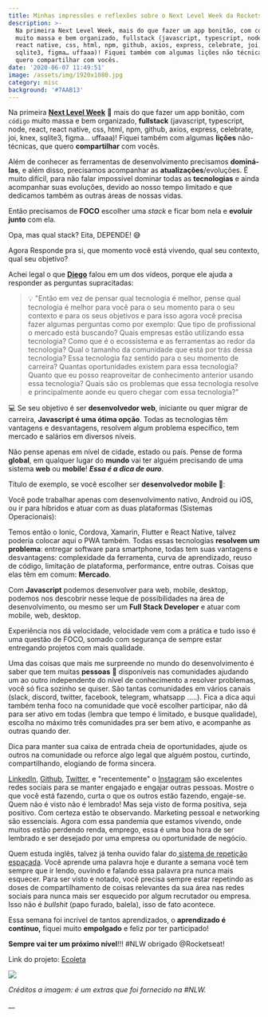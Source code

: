 ```yaml
---
title: Minhas impressões e reflexões sobre o Next Level Week da Rocketseat
description: >-
  Na primeira Next Level Week, mais do que fazer um app bonitão, com código
  muito massa e bem organizado, fullstack (javascript, typescript, node, react,
  react native, css, html, npm, github, axios, express, celebrate, joi, knex,
  sqlite3, figma… uffaaa)! Fiquei também com algumas lições não técnicas, que
  quero compartilhar com vocês.
date: '2020-06-07 11:49:51'
image: /assets/img/1920x1080.jpg
category: misc
background: '#7AAB13'
---
```

Na primeira [**Next Level Week**](https://rocketseat.com.br/) 🚀 mais do que fazer um app bonitão, com `código` muito massa e bem organizado, **fullstack** (javascript, typescript, node, react, react native, css, html, npm, github, axios, express, celebrate, joi, knex, sqlite3, figma… uffaaa)! Fiquei também com algumas **lições** não-técnicas, que quero **compartilhar** com vocês.

Além de conhecer as ferramentas de desenvolvimento precisamos **dominá-las**, e além disso, precisamos acompanhar as **atualizações**/evoluções. É muito difícil, para não falar impossível dominar todas as **tecnologias** e ainda acompanhar suas evoluções, devido ao nosso tempo limitado e que dedicamos também as outras áreas de nossas vidas.

Então precisamos de **FOCO** escolher uma _stack_ e ficar bom nela e **evoluir junto** com ela. 

Opa, mas qual stack? Eita, DEPENDE! 😅

Agora Responde pra si, que momento você está vivendo, qual seu contexto, qual seu objetivo?

Achei legal o que [**Diego**](https://blog.rocketseat.com.br/author/diego/) falou em um dos vídeos, porque ele ajuda a responder as perguntas supracitadas:

> 💡 "Então em vez de pensar qual tecnologia é melhor, pense qual tecnologia é melhor para você para o seu momento para o seu contexto e para os seus objetivos e para isso agora você precisa fazer algumas perguntas como por exemplo: Que tipo de profissional o mercado está buscando? Quais empresas estão utilizando essa tecnologia? Como que é o ecossistema e as ferramentas ao redor da tecnologia? Qual o tamanho da comunidade que está por trás dessa tecnologia? Essa tecnologia faz sentido para o seu momento de carreira? Quantas oportunidades existem para essa tecnologia? Quanto que eu posso reaproveitar de conhecimento anterior usando essa tecnologia? Quais são os problemas que essa tecnologia resolve e principalmente aonde eu quero chegar com essa tecnologia?"

💻  Se seu objetivo é ser **desenvolvedor web**, iniciante ou quer migrar de carreira, **Javascript é uma ótima opção**. Todas as tecnologias têm vantagens e desvantagens, resolvem algum problema específico, tem mercado e salários em diversos níveis.

Não pense apenas em nível de cidade, estado ou país. Pense de forma **global**, em qualquer lugar do **mundo** vai ter alguém precisando de uma sistema **web** ou **mobile**! _**Essa é a dica de ouro**_. 

Título de exemplo, se você escolher ser **desenvolvedor mobile 📱**:

Você pode trabalhar apenas com desenvolvimento nativo,  Android ou iOS, ou ir para híbridos e atuar com as duas plataformas (Sistemas Operacionais):

Temos então o Ionic, Cordova, Xamarin, Flutter e React Native, talvez poderia colocar aqui o PWA também. Todas essas tecnologias **resolvem um problema**: entregar software para smartphone, todas tem suas vantagens e desvantagens: complexidade da ferramenta, curva de aprendizado, reuso de código, limitação de plataforma, performance, entre outras. Coisas que elas têm em comum: **Mercado**.

Com **Javascript**  podemos desenvolver para web, mobile, desktop,  podemos nos descobrir nesse leque de possibilidades na área de desenvolvimento, ou mesmo ser um **Full Stack Developer** e atuar com mobile, web, desktop.

Experiência nos dá velocidade, velocidade vem com a prática e tudo isso é uma questão de FOCO, somado com segurança de sempre estar entregando projetos com mais qualidade. 

Uma das coisas que mais me surpreende no mundo do desenvolvimento é saber que tem muitas **pessoas** 🙋 disponíveis nas comunidades ajudando um ao outro independente do nível de conhecimento a resolver problemas, você só fica sozinho se quiser. São tantas comunidades em vários canais (slack, discord, twitter, facebook, telegram, whatsapp …..). Fica a dica aqui também tenha foco na comunidade que você escolher participar, não dá para ser ativo em todas (lembra que tempo é limitado, e busque qualidade), escolha no máximo três comunidades pra ser bem ativo, e acompanhe as outras quando der.

Dica para manter sua caixa de entrada cheia de oportunidades, ajude os outros na comunidade ou reforce algo legal que alguém postou, curtindo, compartilhando, elogiando de forma sincera.

[LinkedIn](https://www.linkedin.com/in/tgmarinho/), [Github](https://github.com/tgmarinho), [Twitter](https://twitter.com/tgmarinho), e "recentemente" o [Instagram](https://www.instagram.com/rocketseat_oficial/) são excelentes redes sociais para se manter engajado e engajar outras pessoas. Mostre o que você está fazendo, curta o que os outros estão fazendo, engaje-se. Quem não é visto não é lembrado! Mas seja visto de forma positiva, seja positivo. Com certeza estão te observando. Marketing pessoal e networking são essenciais. Agora com essa pandemia que estamos vivendo, onde muitos estão perdendo renda, emprego, essa é uma boa hora de ser lembrado e ser desejado por uma empresa ou oportunidade de negócio.

Quem estuda inglês, talvez já tenha ouvido falar do[ sistema de repetição espaçada](https://aprendafalaringles.com.br/sistema-de-repeticao-espacada/#:~:text=O%20sistema%20de%20repeti%C3%A7%C3%A3o%20espa%C3%A7ada,esque%C3%A7a%20do%20que%20foi%20aprendido.). Você aprende uma palavra hoje e durante a semana você tem sempre que ir lendo, ouvindo e falando essa palavra pra nunca mais esquecer. Para ser visto e notado, você precisa sempre estar repetindo as doses de compartilhamento de coisas relevantes da sua área nas redes sociais para nunca mais ser esquecido por algum recrutador ou empresa. Isso não é _bullshit_ (papo furado, balela), isso de fato acontece.

Essa semana foi incrível de tantos aprendizados, o **aprendizado é contínuo,** fiquei muito **empolgado** e feliz por ter participado! 

**Sempre vai ter um próximo nível**!!! #NLW obrigado @Rocketseat!

Link do projeto: [Ecoleta](https://github.com/tgmarinho/Ecoleta)



![](/assets/img/banner.png)

_Créditos a imagem: é um extras que foi fornecido na #NLW._

__
